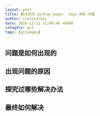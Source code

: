 ```yaml
---
layout: post
title: 解决访问 githug pages  tags 404 问题
author: sleticalboy
date: 2020-12-11 21:09:46 +0800
category: git
tags: [gitpages]
---
```


## 问题是如何出现的

## 出现问题的原因

## 探究过哪些解决办法

## 最终如何解决